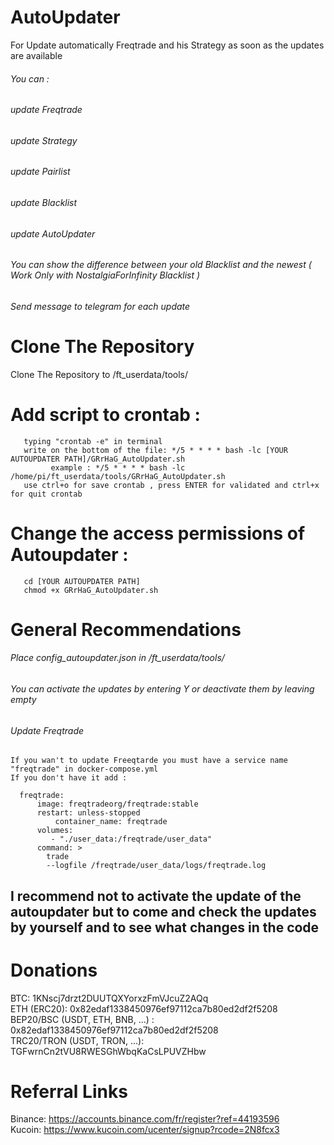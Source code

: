 # AutoUpdater

For Update automatically Freqtrade and his Strategy as soon as the updates are available
###### You can : 
###### update Freqtrade
###### update Strategy
###### update Pairlist
###### update Blacklist
###### update AutoUpdater	
###### You can show the difference between your old Blacklist and the newest ( Work Only with NostalgiaForInfinity Blacklist )
###### Send message to telegram for each update 
	

# Clone The Repository 

Clone The Repository to /ft_userdata/tools/

# Add script to crontab :                                                                                    
       typing "crontab -e" in terminal                                                                      
       write on the bottom of the file: */5 * * * * bash -lc [YOUR AUTOUPDATER PATH]/GRrHaG_AutoUpdater.sh  
             example : */5 * * * * bash -lc /home/pi/ft_userdata/tools/GRrHaG_AutoUpdater.sh               
       use ctrl+o for save crontab , press ENTER for validated and ctrl+x for quit crontab 
       
# Change the access permissions of Autoupdater  :   
       cd [YOUR AUTOUPDATER PATH]                                                                           
       chmod +x GRrHaG_AutoUpdater.sh 
       
# General Recommendations 

###### Place config_autoupdater.json in /ft_userdata/tools/
###### You can activate the updates by entering Y or deactivate them by leaving empty

###### Update Freqtrade

	If you wan't to update Freeqtarde you must have a service name "freqtrade" in docker-compose.yml
	If you don't have it add : 
	
	  freqtrade:
  		  image: freqtradeorg/freqtrade:stable   
   		  restart: unless-stopped
  	          container_name: freqtrade
 		  volumes:
 		     - "./user_data:/freqtrade/user_data"
		  command: >
  		    trade
		    --logfile /freqtrade/user_data/logs/freqtrade.log


## I recommend not to activate the update of the autoupdater but to come and check the updates by yourself and to see what changes in the code

# Donations   

BTC: 1KNscj7drzt2DUUTQXYorxzFmVJcuZ2AQq                                                                  
ETH (ERC20): 0x82edaf1338450976ef97112ca7b80ed2df2f5208                                                  
BEP20/BSC (USDT, ETH, BNB, ...) : 0x82edaf1338450976ef97112ca7b80ed2df2f5208                            
TRC20/TRON (USDT, TRON, ...): TGFwrnCn2tVU8RWESGhWbqKaCsLPUVZHbw                                        
                                                                                                            
# Referral Links                                                                                  
                                                                                                          
Binance: https://accounts.binance.com/fr/register?ref=44193596                                          
Kucoin: https://www.kucoin.com/ucenter/signup?rcode=2N8fcx3  
